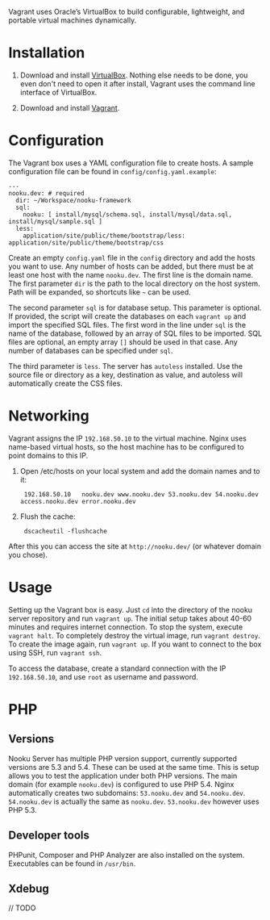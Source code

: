 Vagrant uses Oracle’s VirtualBox to build configurable, lightweight, and portable virtual machines dynamically.

# Installation

1. Download and install [VirtualBox](https://www.virtualbox.org/wiki/Downloads). Nothing else needs to be done, you even don't need to open it after install, Vagrant uses the command line interface of VirtualBox.

2. Download and install [Vagrant](http://docs.vagrantup.com/v2/installation/index.html).

# Configuration

The Vagrant box uses a YAML configuration file to create hosts. A sample configuration file can be found in `config/config.yaml.example`:


    ---
    nooku.dev: # required
      dir: ~/Workspace/nooku-framework
      sql:
        nooku: [ install/mysql/schema.sql, install/mysql/data.sql, install/mysql/sample.sql ]
      less:
        application/site/public/theme/bootstrap/less: application/site/public/theme/bootstrap/css

Create an empty `config.yaml` file in the `config` directory and add the hosts you want to use. Any number of hosts can be added, but there must be at least one host with the name `nooku.dev`. The first line is the domain name.  The first parameter `dir` is the path to the local directory on the host system. Path will be expanded, so shortcuts like `~` can be used.

The second parameter `sql` is for database setup. This parameter is optional. If provided, the script will create the databases on each `vagrant up` and import the specified SQL files. The first word in the line under `sql` is the name of the database, followed by an array of SQL files to be imported. SQL files are optional, an empty array `[]` should be used in that case. Any number of databases can be specified under `sql`.

The third parameter is `less`. The server has `autoless` installed. Use the source file or directory as a key, destination as value, and autoless will automatically create the CSS files.

# Networking

Vagrant assigns the IP `192.168.50.10` to the virtual machine. Nginx uses name-based virtual hosts, so the host machine has to be configured to point domains to this IP.

1. Open /etc/hosts on your local system and add the domain names and to it:

        192.168.50.10   nooku.dev www.nooku.dev 53.nooku.dev 54.nooku.dev access.nooku.dev error.nooku.dev

2. Flush the cache:

        dscacheutil -flushcache

After this you can access the site at `http://nooku.dev/` (or whatever domain you chose).

# Usage

Setting up the Vagrant box is easy. Just `cd` into the directory of the nooku server repository and run `vagrant up`. The initial setup takes about 40-60 minutes and requires internet connection. To stop the system, execute `vagrant halt`. To completely destroy the virtual image, run `vagrant destroy`. To create the image again, run `vagrant up`. If you want to connect to the box using SSH, run `vagrant ssh`.

To access the database, create a standard connection with the IP `192.168.50.10`, and use `root` as username and password.

# PHP

## Versions

Nooku Server has multiple PHP version support, currently supported versions are 5.3 and 5.4. These can be used at the same time. This is setup allows you to test the application under both PHP versions. The main domain (for example `nooku.dev`) is configured to use PHP 5.4. Nginx automatically creates two subdomains: `53.nooku.dev` and `54.nooku.dev`. `54.nooku.dev` is actually the same as `nooku.dev`. `53.nooku.dev` however uses PHP 5.3.

## Developer tools

PHPunit, Composer and PHP Analyzer are also installed on the system. Executables can be found in `/usr/bin`.

## Xdebug

// TODO
